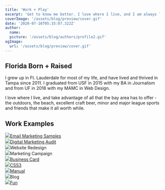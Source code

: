```yaml
---
title: 'Work + Play'
excerpt: 'Get to know me better. I love where I live, and I am always looking to share as much as I can about my life with the people around me.'
coverImage: '/assets/blog/preview/cover.gif'
date: '2020-07-16T05:35:07.322Z'
author:
  name:
  picture: '/assets/blog/authors/profile2.gif'
ogImage:
  url: '/assets/blog/preview/cover.gif'
---
```


## Florida Born + Raised

I grew up in Ft. Lauderdale for most of my life, and have lived and thrived in Tampa since 2011. I graduated from USF in 2015 with my BA in Journalism and from UF in 2018 with my MAMC in Web Design.

I love where I live, and take advantage of all that the bay area has to offer - the outdoors, the beach, excellent craft beer, minor and major league sports and friends that make it all worth while.

## Work Examples

<div class="bg-white rounded-lg overflow-hidden border border-gray-400 p-4 text-xs">
  <div class="rounded flex items-center h-auto">
    <div class="flex-1 text-gray-700 text-center px-4 py-2 m-2"><a href="http://www.ryanjblack.io/creative-email-examples.zip"><img class="m:auto" src="/assets/blog/preview/emailExamples.png" />Email Marketing Samples</a></div>
    <div class="flex-1 text-gray-700 text-center px-4 py-2 m-2"><a href="http://ryanjblack.io/TampaBayWatchFinalReport.pdf"><img class="m:auto" src="/assets/blog/preview/img1tbw.png" />Digital Marketing Audit</a></div>
    <div class="flex-1 text-gray-700 text-center px-4 py-2 m-2"><img class="m:auto" src="/assets/blog/preview/lolisthumb.png" />Website Redesign</div>
  </div>
  <div class="flex items-center h-auto">
      <div class="flex-1 text-gray-700 text-center px-4 py-2 m-2"><img class="m:auto" src="/assets/blog/preview/rectangle.png" />Marketing Campaign</div>
      <div class="flex-1 text-gray-700 text-center px-4 py-2 m-2"><a href="http://http://ryanjblack.io/hw4_black_ryan/"><img class="m:auto" src="/assets/blog/preview/giphy2.gif" />Business Card</a></div>
      <div class="flex-1 text-gray-700 text-center px-4 py-2 m-2"><a href="http://www.ryanjblack.io/p3_black_ryan/"><img class="m:auto" src="/assets/blog/preview/catfish.png" />CSS3</a></div>
  </div>
  <div class="rounded flex items-center h-auto">
      <div class="flex-1 text-gray-700 text-center px-4 py-2 m-2"><a href="http://www.ryanjblack.io/Model_1522_Operator's_Manual_(SAM-00701a-EN)(1).pdf"><img class="m:auto" src="/assets/blog/preview/imgucs.png" />Manual</a></div>
      <div class="flex-1 text-gray-700 text-center px-4 py-2 m-2"><img class="m:auto" src="/assets/blog/preview/lawnpartspro.jpg" />Blog</div>
      <div class="flex-1 text-gray-700 text-center px-4 py-2 m-2"><a href="http://http://ryanjblack.io/outtatime/"><img class="m:auto" src="/assets/blog/preview/cartoonlorean.png" />Fun</a></div>
  </div>
</div>
